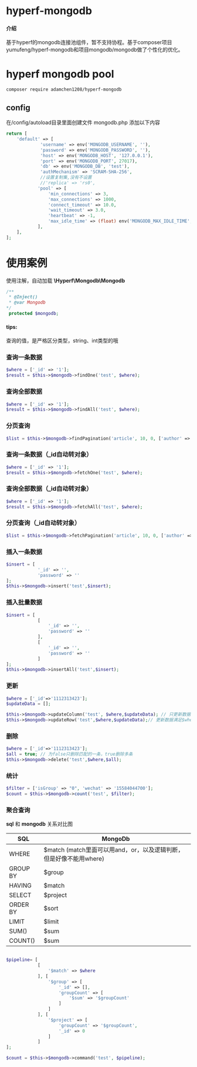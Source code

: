 # hyperf-mongodb

#### 介绍
基于hyperf的mongodb连接池组件，暂不支持协程。基于composer项目yumufeng/hyperf-mongodb和项目mongodb/mongodb做了个性化的优化。


# hyperf mongodb pool

```
composer require adamchen1208/hyperf-mongodb
```

## config 
在/config/autoload目录里面创建文件 mongodb.php
添加以下内容
```php
return [
    'default' => [
             'username' => env('MONGODB_USERNAME', ''),
             'password' => env('MONGODB_PASSWORD', ''),
             'host' => env('MONGODB_HOST', '127.0.0.1'),
             'port' => env('MONGODB_PORT', 27017),
             'db' => env('MONGODB_DB', 'test'),
             'authMechanism' => 'SCRAM-SHA-256',
             //设置复制集,没有不设置
             //'replica' => 'rs0',
            'pool' => [
                'min_connections' => 3,
                'max_connections' => 1000,
                'connect_timeout' => 10.0,
                'wait_timeout' => 3.0,
                'heartbeat' => -1,
                'max_idle_time' => (float) env('MONGODB_MAX_IDLE_TIME', 60),
            ],
    ],
];
```


# 使用案例

使用注解，自动加载 
**\Hyperf\Mongodb\Mongodb** 
```php
/**
 * @Inject()
 * @var Mongodb
*/
 protected $mongodb;
```

#### **tips:** 
查询的值，是严格区分类型，string、int类型的哦

### 查询一条数据

```php
$where = ['_id' => '1'];
$result = $this->$mongodb->findOne('test', $where);
```

### 查询全部数据

```php
$where = ['_id' => '1'];
$result = $this->$mongodb->findAll('test', $where);
```

### 分页查询
```php
$list = $this->$mongodb->findPagination('article', 10, 0, ['author' => $author]);
```

### 查询一条数据（_id自动转对象）

```php
$where = ['_id' => '1'];
$result = $this->$mongodb->fetchOne('test', $where);
```

### 查询全部数据（_id自动转对象）

```php
$where = ['_id' => '1'];
$result = $this->$mongodb->fetchAll('test', $where);
```

### 分页查询（_id自动转对象）
```php
$list = $this->$mongodb->fetchPagination('article', 10, 0, ['author' => $author]);
```

### 插入一条数据
```php
$insert = [
            '_id' => '',
            'password' => ''
];
$this->$mongodb->insert('test',$insert);
```

### 插入批量数据
```php
$insert = [
            [
                '_id' => '',
                'password' => ''
            ],
            [
                '_id' => '',
                'password' => ''
            ]
];
$this->$mongodb->insertAll('test',$insert);
```

### 更新
```php
$where = ['_id'=>'1112313423'];
$updateData = [];

$this->$mongodb->updateColumn('test', $where,$updateData); // 只更新数据满足$where的行的列信息中在$newObject中出现过的字段
$this->$mongodb->updateRow('test',$where,$updateData);// 更新数据满足$where的行的信息成$newObject
```
### 删除
```php
$where = ['_id'=>'1112313423'];
$all = true; // 为false只删除匹配的一条，true删除多条
$this->$mongodb->delete('test',$where,$all);
```

### 统计
```php
$filter = ['isGroup' => "0", 'wechat' => '15584044700'];
$count = $this->$mongodb->count('test', $filter);
```

### 聚合查询
**sql** 和 **mongodb** 关系对比图

|   SQL  | MongoDb |
| --- | --- |
|   WHERE  |  $match (match里面可以用and，or，以及逻辑判断，但是好像不能用where)  |
|   GROUP BY  | $group  |
|   HAVING  |  $match |
|   SELECT  |  $project  |
|   ORDER BY  |  $sort |
|   LIMIT  |  $limit |
|   SUM()  |  $sum |
|   COUNT()  |  $sum |

```php

$pipeline= [
            [
                '$match' => $where
            ], [
                '$group' => [
                    '_id' => [],
                    'groupCount' => [
                        '$sum' => '$groupCount'
                    ]
                ]
            ], [
                '$project' => [
                    'groupCount' => '$groupCount',
                    '_id' => 0
                ]
            ]
];

$count = $this->$mongodb->command('test', $pipeline);
```
